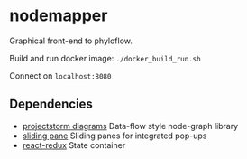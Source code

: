 # nodemapper

Graphical front-end to phyloflow.

Build and run docker image: `./docker_build_run.sh`

Connect on `localhost:8080`

## Dependencies

- [projectstorm diagrams](https://github.com/projectstorm/react-diagrams)
  Data-flow style node-graph library
- [sliding pane](https://www.npmjs.com/package/react-sliding-pane)
  Sliding panes for integrated pop-ups
- [react-redux](https://react-redux.js.org/)
  State container
